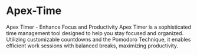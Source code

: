 # Apex-Time
Apex Timer - Enhance Focus and Productivity Apex Timer is a sophisticated time management tool designed to help you stay focused and organized. Utilizing customizable countdowns and the Pomodoro Technique, it enables efficient work sessions with balanced breaks, maximizing productivity. 
